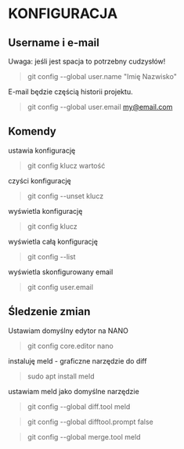 ﻿# KONFIGURACJA

## Username i e-mail
Uwaga: jeśli jest spacja to potrzebny cudzysłów!
> git config --global user.name "Imię Nazwisko"

E-mail będzie częścią historii projektu.
> git config --global user.email my@email.com


## Komendy
ustawia konfigurację
> git config klucz wartość

czyści konfigurację
> git config --unset klucz

wyświetla konfigurację
> git config klucz

wyświetla całą konfigurację
> git config --list

wyświetla skonfigurowany email
> git config user.email


## Śledzenie zmian
Ustawiam domyślny edytor na NANO
> git config core.editor nano

instaluję meld - graficzne narzędzie do diff
> sudo apt install meld

ustawiam meld jako domyślne narzędzie
> git config --global diff.tool meld

> git config --global difftool.prompt false

> git config --global merge.tool meld
